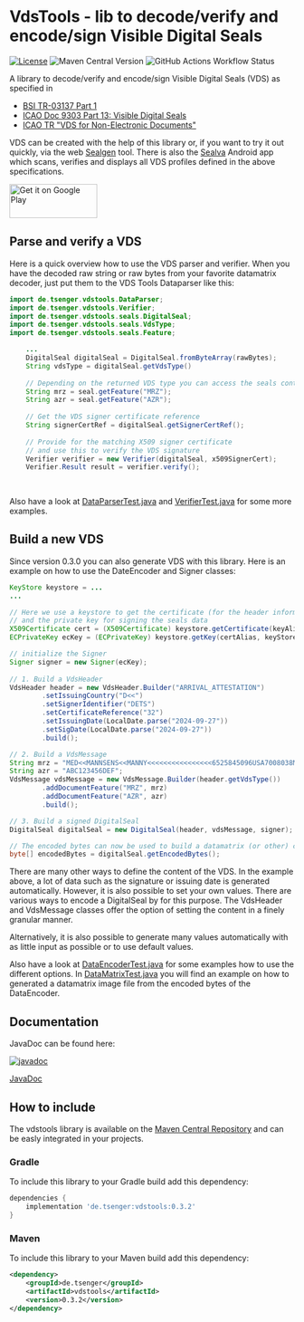 # VdsTools - lib to decode/verify and encode/sign  Visible Digital Seals
[![License](https://img.shields.io/badge/License-Apache_2.0-blue.svg)](https://opensource.org/licenses/Apache-2.0)  ![Maven Central Version](https://img.shields.io/maven-central/v/de.tsenger/vdstools?color=green) ![GitHub Actions Workflow Status](https://img.shields.io/github/actions/workflow/status/tsenger/vdstools/maven.yml)

A library to decode/verify and encode/sign Visible Digital Seals (VDS) as specified in
- [BSI TR-03137 Part 1](https://www.bsi.bund.de/EN/Themen/Unternehmen-und-Organisationen/Standards-und-Zertifizierung/Technische-Richtlinien/TR-nach-Thema-sortiert/tr03137/tr-03137.html)
- [ICAO Doc 9303 Part 13: Visible Digital Seals](https://www.icao.int/publications/Documents/9303_p13_cons_en.pdf)
- [ICAO TR "VDS for Non-Electronic Documents"](https://www.icao.int/Security/FAL/TRIP/Documents/TR%20-%20Visible%20Digital%20Seals%20for%20Non-Electronic%20Documents%20V1.7.pdf)


VDS can be created with the help of this library or, if you want to try it out quickly, via the web [Sealgen](https://sealgen.tsenger.de) tool. 
There is also the [Sealva](https://play.google.com/store/apps/details?id=de.tsenger.sealver) Android app which scans, verifies and displays all VDS profiles defined in the above specifications.

<a href='https://play.google.com/store/apps/details?id=de.tsenger.sealver&pcampaignid=pcampaignidMKT-Other-global-all-co-prtnr-py-PartBadge-Mar2515-1'><img alt='Get it on Google Play' src='https://play.google.com/intl/en_us/badges/static/images/badges/en_badge_web_generic.png' width='155' height='60'/></a>

## Parse and verify a VDS
Here is a quick overview how to use the VDS parser and verifier.
When you have the decoded raw string or raw bytes from your favorite datamatrix decoder, just put them to the VDS Tools Dataparser like this:

```java
import de.tsenger.vdstools.DataParser;
import de.tsenger.vdstools.Verifier;
import de.tsenger.vdstools.seals.DigitalSeal;
import de.tsenger.vdstools.seals.VdsType;
import de.tsenger.vdstools.seals.Feature;

	...
	DigitalSeal digitalSeal = DigitalSeal.fromByteArray(rawBytes);
	String vdsType = digitalSeal.getVdsType()
	
	// Depending on the returned VDS type you can access the seals content
	String mrz = seal.getFeature("MRZ"); 
	String azr = seal.getFeature("AZR");
   
	// Get the VDS signer certificate reference
	String signerCertRef = digitalSeal.getSignerCertRef();
   
	// Provide for the matching X509 signer certificate
	// and use this to verify the VDS signature   
	Verifier verifier = new Verifier(digitalSeal, x509SignerCert);
	Verifier.Result result = verifier.verify();
	
	
```

Also have a look at [DataParserTest.java](https://github.com/tsenger/vdstools/blob/main/src/test/java/de/tsenger/vdstools/DataParserTest.java) and [VerifierTest.java](https://github.com/tsenger/vdstools/blob/main/src/test/java/de/tsenger/vdstools/VerifierTest.java) for some more examples.

## Build a new VDS
Since version 0.3.0 you can also generate VDS with this library. Here is an example on how to use the DateEncoder and Signer classes:

```java
KeyStore keystore = ...
...

// Here we use a keystore to get the certificate (for the header information)
// and the private key for signing the seals data
X509Certificate cert = (X509Certificate) keystore.getCertificate(keyAlias);
ECPrivateKey ecKey = (ECPrivateKey) keystore.getKey(certAlias, keyStorePassword.toCharArray());

// initialize the Signer
Signer signer = new Signer(ecKey); 
	
// 1. Build a VdsHeader
VdsHeader header = new VdsHeader.Builder("ARRIVAL_ATTESTATION")
		.setIssuingCountry("D<<")
		.setSignerIdentifier("DETS")
		.setCertificateReference("32")
		.setIssuingDate(LocalDate.parse("2024-09-27"))
		.setSigDate(LocalDate.parse("2024-09-27"))
		.build();

// 2. Build a VdsMessage
String mrz = "MED<<MANNSENS<<MANNY<<<<<<<<<<<<<<<<6525845096USA7008038M2201018<<<<<<06";
String azr = "ABC123456DEF";
VdsMessage vdsMessage = new VdsMessage.Builder(header.getVdsType())
		.addDocumentFeature("MRZ", mrz)
		.addDocumentFeature("AZR", azr)
		.build();

// 3. Build a signed DigitalSeal
DigitalSeal digitalSeal = new DigitalSeal(header, vdsMessage, signer);

// The encoded bytes can now be used to build a datamatrix (or other) code - which is not part of this library
byte[] encodedBytes = digitalSeal.getEncodedBytes();

```

There are many other ways to define the content of the VDS. In the example above, a lot of data such as the signature or issuing date is generated automatically. However, it is also possible to set your own values. There are various ways to encode a DigitalSeal by for this purpose. The VdsHeader and VdsMessage classes offer the option of setting the content in a finely granular manner.
 
Alternatively, it is also possible to generate many values automatically with as little input as possible or to use default values.

Also have a look at [DataEncoderTest.java](https://github.com/tsenger/vdstools/blob/main/src/test/java/de/tsenger/vdstools/DataEncoderTest.java) for some examples how to use the different options. 
In [DataMatrixTest.java](https://github.com/tsenger/vdstools/blob/main/src/test/java/de/tsenger/vdstools/DataMatrixTest.java) you will find an example on how to generated a datamatrix image file from the encoded bytes of the DataEncoder.

## Documentation
JavaDoc can be found here:

[![javadoc](https://javadoc.io/badge2/de.tsenger/vdstools/javadoc.svg)](https://javadoc.io/doc/de.tsenger/vdstools)

[JavaDoc](https://javadoc.io/doc/de.tsenger/vdstools)


## How to include
The vdstools library is available on the [Maven Central Repository](https://central.sonatype.com/artifact/de.tsenger/vdstools) and can be easly integrated in your projects.

### Gradle
To include this library to your Gradle build add this dependency:

```groovy
dependencies {
    implementation 'de.tsenger:vdstools:0.3.2'
}
```

### Maven
To include this library to your Maven build add this dependency:

```xml
<dependency>
    <groupId>de.tsenger</groupId>
    <artifactId>vdstools</artifactId>
    <version>0.3.2</version>
</dependency>
```

